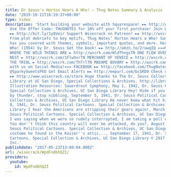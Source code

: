 ```yaml
---
title: Dr Seuss's Horton Hears A Who! – Thug Notes Summary & Analysis
date: "2019-10-11T16:19:37+08:00"
type: video
description: 'Start building your website with Squarespace! ►► http://wscrk.com/SquarespcTN
  Use the Offer Code: THUGNOTES for 10% off your first purchase! Join Wisecrack! SUBSCRIBE!
  ►► http://bit.ly/1y8Veir Support Wisecrack on Patreon! ►► http://wscrk.com/Wisecrackptrn
  From plot debriefs to key motifs, Thug Notes’ Horton Hears a Who! Summary & Analysis
  has you covered with themes, symbols, important quotes, and more. Horton Hears a
  Who! (1954) by Dr. Seuss Get the book! ►► http://amzn.to/2ruwqIQ ===More Episodes!===
  WHERE THE WILD THINGS ARE ► http://wscrk.com/WldThngsTN ONE FLEW OVER THE CUCKOO''S
  NEST ► http://wscrk.com/1FlwOvrTN MERCHANT OF VENICE ► http://wscrk.com/MrchVncTN
  THE TRIAL ► http://wscrk.com/ThTrlTN MADAME BOVARY ► http://wscrk.com/MdmBryTN ===Connect
  with us on Social Media!=== FACEBOOK ►► http://facebook.com/ThugNotes TWITTER ►►
  @SparkySweetsPhD Get Email Alerts ►► http://eepurl.com/bcSRD9 Check out our Merch!
  ►► http://www.wisecrack.co/store Huge thanks to The Dr. Seuss Collection at The
  Library at UC San Diego, Special Collections & Archives. http://library.ucsd.edu/speccoll/dswenttowar/
  Illustration Resources: Sauerdrout Symphony, May 1, 1942, Dr. Seuss Political Cartoons.
  Special Collection & Archives, UC San Diego Library Hey! Hide if you have to, but
  by thunder, stop nibbling, September 5, 1941, Dr. Seuss Political Cartoons. Special
  Collection & Archives, UC San Diego Library He never knew what hit him, December
  8, 1941, Dr. Seuss Political Cartoons. Special Collection & Archives, UC San Diego
  Library I hear the Americans are stripping their gears again!, March 25, 1942, Dr.
  Seuss Political Cartoons. Special Collection & Archives, UC San Diego Library As
  I was saying when we were so rudely interrupted, I am taking a poll of public opinion.
  You don''t think this country will ever be attacked, do you?, August 1, 1941, Dr.
  Seuss Political Cartoons. Special Collection & Archives, UC San Diego Library A
  costume he found in the Kaiser''s attic..., September 17, 1941, Dr. Seuss Political
  Cartoons. Special Collection & Archives, UC San Diego Library © 2017 Wisecrack,
  Inc.'
publishdate: "2017-05-23T13:00:04.000Z"
url: /wisecrack/WpdFndbhQZI/
providers:
  youtube:
    id: WpdFndbhQZI
---
```


